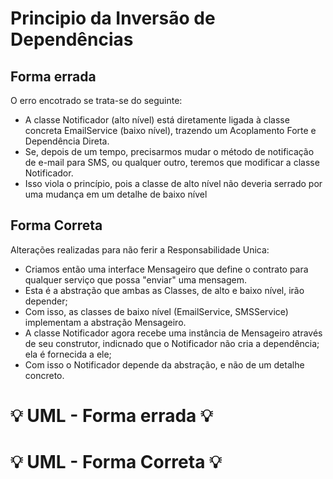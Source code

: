 # Principio da Inversão de Dependências

## Forma errada
O erro encotrado se trata-se do seguinte:
- A classe Notificador (alto nível) está diretamente ligada à classe concreta EmailService (baixo nível), trazendo um Acoplamento Forte e Dependência Direta.
- Se, depois de um tempo, precisarmos mudar o método de notificação de e-mail para SMS, ou qualquer outro, teremos que modificar a classe Notificador.
- Isso viola o princípio, pois a classe de alto nível não deveria serrado por uma mudança em um detalhe de baixo nível

## Forma Correta
Alterações realizadas para não ferir a Responsabilidade Unica:
- Criamos então uma interface Mensageiro que define o contrato para qualquer serviço que possa "enviar" uma mensagem.
- Esta é a abstração que ambas as Classes, de alto e baixo nível, irão depender;
- Com isso, as classes de baixo nível (EmailService, SMSService) implementam a abstração Mensageiro.
- A classe Notificador agora recebe uma instância de Mensageiro através de seu construtor, indicnado que o Notificador não cria a dependência; ela é fornecida a ele;
- Com isso o Notificador depende da abstração, e não de um detalhe concreto.

#  :bulb: UML - Forma errada :bulb:

#  :bulb: UML - Forma Correta :bulb:
